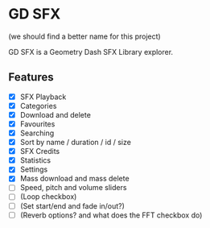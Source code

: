 # GD SFX

(we should find a better name for this project)

GD SFX is a Geometry Dash SFX Library explorer.

## Features

- [x] SFX Playback
- [x] Categories
- [x] Download and delete
- [x] Favourites
- [x] Searching
- [x] Sort by name / duration / id / size
- [x] SFX Credits
- [x] Statistics
- [x] Settings
- [x] Mass download and mass delete
- [ ] Speed, pitch and volume sliders
- [ ] (Loop checkbox)
- [ ] (Set start/end and fade in/out?)
- [ ] (Reverb options? and what does the FFT checkbox do)
